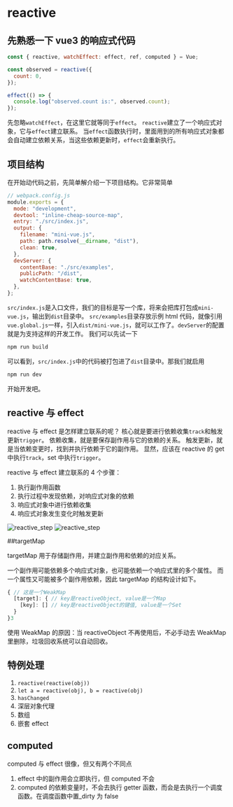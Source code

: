 # reactive

## 先熟悉一下 vue3 的响应式代码

```javascript
const { reactive, watchEffect: effect, ref, computed } = Vue;

const observed = reactive({
  count: 0,
});

effect(() => {
  console.log("observed.count is:", observed.count);
});
```

先忽略`watchEffect`，在这里它就等同于`effect`。
`reactive`建立了一个响应式对象，它与`effect`建立联系。
当`effect`函数执行时，里面用到的所有响应式对象都会自动建立依赖关系，当这些依赖更新时，`effect`会重新执行。

## 项目结构

在开始动代码之前，先简单解介绍一下项目结构。它非常简单

```javascript
// webpack.config.js
module.exports = {
  mode: "development",
  devtool: "inline-cheap-source-map",
  entry: "./src/index.js",
  output: {
    filename: "mini-vue.js",
    path: path.resolve(__dirname, "dist"),
    clean: true,
  },
  devServer: {
    contentBase: "./src/examples",
    publicPath: "/dist",
    watchContentBase: true,
  },
};
```

`src/index.js`是入口文件，我们的目标是写一个库，将来会把库打包成`mini-vue.js`，输出到`dist`目录中。
`src/examples`目录存放示例 html 代码，就像引用`vue.global.js`一样，引入`dist/mini-vue.js`，就可以工作了。`devServer`的配置就是为支持这样的开发工作。
我们可以先试一下

```bash
npm run build
```

可以看到，`src/index.js`中的代码被打包进了`dist`目录中。那我们就启用

```bash
npm run dev
```

开始开发吧。

## reactive 与 effect

reactive 与 effect 是怎样建立联系的呢？
核心就是要进行依赖收集`track`和触发更新`trigger`。
依赖收集，就是要保存副作用与它的依赖的关系。
触发更新，就是当依赖变更时，找到并执行依赖于它的副作用。
显然，应该在 reactive 的 get 中执行`track`，set 中执行`trigger`。

reactive 与 effect 建立联系的 4 个步骤：

1. 执行副作用函数
2. 执行过程中发现依赖，对响应式对象的依赖
3. 响应式对象中进行依赖收集
4. 响应式对象发生变化时触发更新

![reactive_step](./assets/reactive_step_1_2.png)
![reactive_step](./assets/reactive_step_3_4.png)

##targetMap

targetMap 用于存储副作用，并建立副作用和依赖的对应关系。

一个副作用可能依赖多个响应式对象，也可能依赖一个响应式里的多个属性。
而一个属性又可能被多个副作用依赖，因此 targetMap 的结构设计如下。

```javascript
{ // 这是一个WeakMap
  [target]: { // key是reactiveObject, value是一个Map
    [key]: [] // key是reactiveObject的键值, value是一个Set
  }
}3
```

使用 WeakMap 的原因：当 reactiveObject 不再使用后，不必手动去 WeakMap 里删除，垃圾回收系统可以自动回收。

## 特例处理

1. `reactive(reactive(obj))`
2. `let a = reactive(obj), b = reactive(obj)`
3. `hasChanged`
4. 深层对象代理
5. 数组
6. 嵌套 effect

## computed

computed 与 effect 很像，但又有两个不同点

1. effect 中的副作用会立即执行，但 computed 不会
2. computed 的依赖变量时，不会去执行 getter 函数，而会是去执行一个调度函数。在调度函数中置\_dirty 为 false
